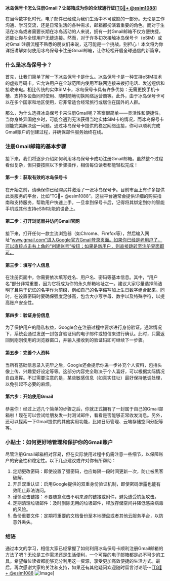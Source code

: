 **冰岛保号卡怎么注册Gmail？让邮箱成为你的全球通行证[[TG💪+ @esim1088](https://t.me/s/esim1088)]**

在当今数字化时代，电子邮件已经成为我们生活中不可或缺的一部分。无论是工作沟通、学习交流，还是日常生活的各种需求，邮箱都扮演着重要的角色。而对于生活在冰岛或者需要长期在冰岛活动的人来说，拥有一封Gmail邮箱不仅方便快捷，还能让你与全球用户无缝连接。然而，对于许多初次接触冰岛保号卡（eSIM）或对Gmail注册流程不熟悉的朋友们来说，这可能是一个挑战。别担心！本文将为你详细讲解如何使用冰岛保号卡注册Gmail邮箱，让你轻松开启全球通信的新篇章。

### 什么是冰岛保号卡？

首先，让我们简单了解一下冰岛保号卡是什么。冰岛保号卡是一种支持eSIM技术的虚拟号码卡，它允许用户在全球范围内使用互联网连接来拨打电话、发送短信和接收来电。相比传统的实体SIM卡，冰岛保号卡具有许多优势：无需更换手机卡槽、支持多设备同时使用、随时随地切换网络运营商等。此外，由于冰岛保号卡可以在多个国家和地区使用，它非常适合经常旅行或居住在国外的人群。

那么，为什么选择冰岛保号卡来注册Gmail呢？答案很简单——灵活性和便捷性。当你身处异国他乡时，可能会遇到无法获得当地实体SIM卡的情况，而冰岛保号卡则能完美解决这一问题。通过冰岛保号卡提供的稳定网络连接，你可以顺利完成Gmail账户的创建过程，并确保邮件服务始终在线。

### 注册Gmail邮箱的基本步骤

接下来，我们将逐步介绍如何利用冰岛保号卡成功注册Gmail邮箱。虽然整个过程看似复杂，但只要按照以下步骤操作，相信每位读者都能轻松完成！

#### 第一步：获取有效的冰岛保号卡
在开始之前，请确保你已经购买并激活了一张冰岛保号卡。目前市面上有许多提供此类服务的平台，比如“TG💪+ @esim1088”。这些平台通常会提供详细的购买指南和支持服务，帮助用户快速上手。一旦拿到保号卡后，记得将其绑定到你的智能手机或其他支持eSIM功能的设备上。

#### 第二步：打开浏览器并访问Gmail官网
接下来，打开任何一款主流浏览器（如Chrome、Firefox等），然后输入网址“www.gmail.com”进入Google官方Gmail登录页面。如果你已经是老用户了，可以直接点击右上角的“创建账号”按钮；如果是新用户，则直接跳转至注册界面即可。

#### 第三步：填写个人信息
在注册页面中，你需要依次填写姓名、用户名、密码等基本信息。其中，“用户名”部分非常重要，因为它将成为你的永久邮箱地址之一。建议大家尽量选择简洁明了且易于记忆的名字作为前缀，例如自己的名字缩写加上生日数字组合起来。同时，在设置密码时要确保强度足够高，包含大小写字母、数字以及特殊字符，以提高账户安全性。

#### 第四步：验证身份信息
为了保护用户的隐私权益，Google会在注册过程中要求进行身份验证。通常情况下，系统会通过发送一封包含验证码的电子邮件或短信来进行确认。此时，只需返回到刚刚使用的浏览器窗口，并输入接收到的验证码即可继续下一步骤。

#### 第五步：完善个人资料
当所有基础信息录入完毕之后，Google还会提示你进一步补充个人资料，包括头像上传、兴趣爱好设定等等。这部分内容完全取决于个人喜好，可以根据实际情况自由发挥。不过需要注意的是，某些敏感信息（如真实住址）最好保持低调处理，以免引起不必要的麻烦。

#### 第六步：开始使用Gmail
恭喜你！经过上述几个简单的步骤之后，你就正式拥有了一封属于自己的Gmail邮箱啦！现在可以尝试给朋友发一封测试邮件，看看是否能够正常收发消息。另外，还可以探索一下Gmail提供的其他实用功能，比如日历管理、云端存储空间分配等等。

### 小贴士：如何更好地管理和保护你的Gmail账户

尽管注册Gmail邮箱相对容易，但在实际使用过程中仍需注意一些细节，以保障账户的安全性和稳定性。以下几点建议或许对你有所帮助：

1. 定期更改密码：即使设置了强密码，也应每隔一段时间更新一次，防止被黑客破解。
2. 开启双重认证：启用Google提供的双重身份验证机制，即使密码泄露也能有效阻止非法访问。
3. 谨慎点击链接：不要随意点击不明来源的链接或附件，避免遭受钓鱼攻击。
4. 定期清理垃圾邮件：及时删除无用的垃圾邮件，释放存储空间并降低感染病毒的风险。
5. 备份重要文件：定期将重要的文档备份至本地硬盘或者其他云服务平台，以防意外丢失。

### 结语

通过本文的学习，相信大家已经掌握了如何利用冰岛保号卡顺利注册Gmail邮箱的方法了吧？无论是工作需求还是生活便利，一个可靠的电子邮箱都是必不可少的工具。希望每位读者都能够充分利用这一资源，享受更加高效便捷的生活方式。最后，再次感谢大家的关注和支持，如果还有其他疑问欢迎随时留言讨论哦～[[TG💪+ @esim1088](https://t.me/s/esim1088) ![Image](https://i.postimg.cc/4NQfJmqS/Snipaste-2025-05-13-00-14-12.png)]